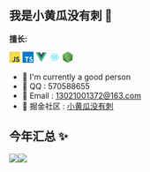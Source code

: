 

## 我是小黄瓜没有刺 🥒

**擅长:**  

<code><img height="20" src="https://raw.githubusercontent.com/github/explore/80688e429a7d4ef2fca1e82350fe8e3517d3494d/topics/javascript/javascript.png"></code>
<code><img height="20" src="https://raw.githubusercontent.com/github/explore/80688e429a7d4ef2fca1e82350fe8e3517d3494d/topics/typescript/typescript.png"></code>
<code><img height="20" src="https://raw.githubusercontent.com/github/explore/80688e429a7d4ef2fca1e82350fe8e3517d3494d/topics/vue/vue.png"></code>
<code><img height="20" src="https://raw.githubusercontent.com/github/explore/80688e429a7d4ef2fca1e82350fe8e3517d3494d/topics/react/react.png"></code>
<code><img height="20" src="https://raw.githubusercontent.com/github/explore/80688e429a7d4ef2fca1e82350fe8e3517d3494d/topics/nodejs/nodejs.png"></code>

- 🔭 I'm currently a good person
- 🐧 QQ : 570588655
- 📧 Email : 13021001372@163.com
- 📁 掘金社区 : [小黄瓜没有刺](https://juejin.cn/user/3227821869648253)


## 今年汇总 ✨

<img align="" height="137px" src="https://github-readme-stats.vercel.app/api?username=konvyi&hide_title=true&hide_border=true&show_icons=true&include_all_commits=true&line_height=21&bg_color=0,EC6C6C,FFD479,FFFC79,73FA79&theme=graywhite&locale=cn" /><img align="" height="137px" src="https://github-readme-stats.vercel.app/api/top-langs/?username=konvyi&hide_title=true&hide_border=true&layout=compact&bg_color=0,73FA79,73FDFF,D783FF&theme=graywhite&locale=cn" />
